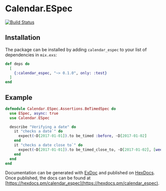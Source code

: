 # Calendar.ESpec
[![Build Status](https://travis-ci.org/bozydar/calendar_espec.svg?branch=master)](https://travis-ci.org/bozydar/calendar_espec)

## Installation

The package can be installed
by adding `calendar_espec` to your list of dependencies in `mix.exs`:

```elixir
def deps do
  [
    {:calendar_espec, "~> 0.1.0", only: :test}
  ]
end
```

## Example

```elixir
defmodule Calendar.ESpec.Assertions.BeTimedSpec do
  use ESpec, async: true
  use Calendar.ESpec

  describe "Verifying a date" do
    it "checks a date`" do
      expect(~D[2017-01-01]).to be_timed :before, ~D[2017-01-02]        
    end
    it "checks a date close to`" do
      expect(~D[2017-01-01]).to be_timed_close_to, ~D[2017-01-02], [weeks: 1, days: 1]        
    end
  end
end
```


Documentation can be generated with [ExDoc](https://github.com/elixir-lang/ex_doc)
and published on [HexDocs](https://hexdocs.pm). Once published, the docs can
be found at [https://hexdocs.pm/calendar_espec](https://hexdocs.pm/calendar_espec).


